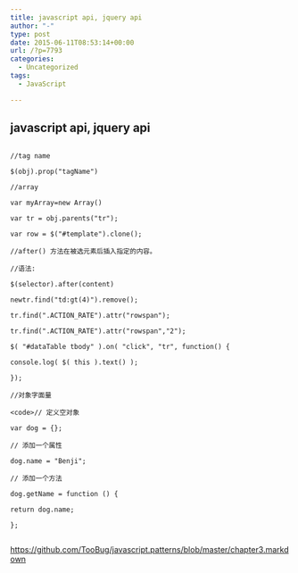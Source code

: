 ```yaml
---
title: javascript api, jquery api
author: "-"
type: post
date: 2015-06-11T08:53:14+00:00
url: /?p=7793
categories:
  - Uncategorized
tags:
  - JavaScript

---
```

## javascript api, jquery api
```

//tag name
  
$(obj).prop("tagName")

//array
  
var myArray=new Array()
  
var tr = obj.parents("tr");
  
var row = $("#template").clone();

//after() 方法在被选元素后插入指定的内容。

//语法: 
  
$(selector).after(content)

newtr.find("td:gt(4)").remove();

tr.find(".ACTION_RATE").attr("rowspan");
  
tr.find(".ACTION_RATE").attr("rowspan","2");

$( "#dataTable tbody" ).on( "click", "tr", function() {
   
console.log( $( this ).text() );
  
});

//对象字面量
  
<code>// 定义空对象
  
var dog = {};

// 添加一个属性
  
dog.name = "Benji";

// 添加一个方法
  
dog.getName = function () {
   
return dog.name;
  
};
  
```

https://github.com/TooBug/javascript.patterns/blob/master/chapter3.markdown